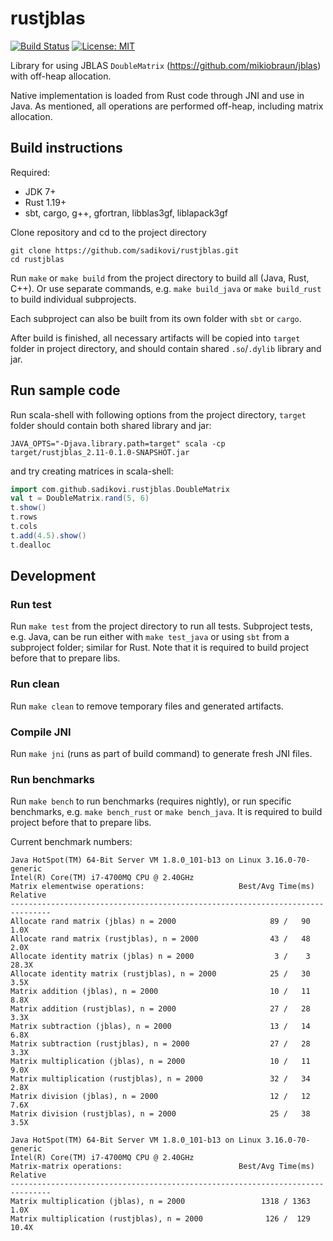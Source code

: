 # rustjblas

[![Build Status](https://travis-ci.org/sadikovi/rustjblas.svg?branch=master)](https://travis-ci.org/sadikovi/rustjblas)
[![License: MIT](https://img.shields.io/badge/License-MIT-blue.svg)](https://opensource.org/licenses/MIT)

Library for using JBLAS `DoubleMatrix` (https://github.com/mikiobraun/jblas) with off-heap
allocation.

Native implementation is loaded from Rust code through JNI and use in Java. As mentioned, all
operations are performed off-heap, including matrix allocation.

## Build instructions
Required:
- JDK 7+
- Rust 1.19+
- sbt, cargo, g++, gfortran, libblas3gf, liblapack3gf

Clone repository and cd to the project directory
```
git clone https://github.com/sadikovi/rustjblas.git
cd rustjblas
```

Run `make` or `make build` from the project directory to build all (Java, Rust, C++). Or use
separate commands, e.g. `make build_java` or `make build_rust` to build individual subprojects.

Each subproject can also be built from its own folder with `sbt` or `cargo`.

After build is finished, all necessary artifacts will be copied into `target` folder in project
directory, and should contain shared `.so`/`.dylib` library and jar.

## Run sample code
Run scala-shell with following options from the project directory, `target` folder should contain
both shared library and jar:
```
JAVA_OPTS="-Djava.library.path=target" scala -cp target/rustjblas_2.11-0.1.0-SNAPSHOT.jar
```

and try creating matrices in scala-shell:
```scala
import com.github.sadikovi.rustjblas.DoubleMatrix
val t = DoubleMatrix.rand(5, 6)
t.show()
t.rows
t.cols
t.add(4.5).show()
t.dealloc
```

## Development

### Run test
Run `make test` from the project directory to run all tests. Subproject tests, e.g. Java, can be run
either with `make test_java` or using `sbt` from a subproject folder; similar for Rust. Note that it
is required to build project before that to prepare libs.

### Run clean
Run `make clean` to remove temporary files and generated artifacts.

### Compile JNI
Run `make jni` (runs as part of build command) to generate fresh JNI files.

### Run benchmarks
Run `make bench` to run benchmarks (requires nightly), or run specific benchmarks, e.g.
`make bench_rust` or `make bench_java`. It is required to build project before that to prepare libs.

Current benchmark numbers:
```
Java HotSpot(TM) 64-Bit Server VM 1.8.0_101-b13 on Linux 3.16.0-70-generic
Intel(R) Core(TM) i7-4700MQ CPU @ 2.40GHz
Matrix elementwise operations:                     Best/Avg Time(ms)   Relative
-------------------------------------------------------------------------------
Allocate rand matrix (jblas) n = 2000                     89 /   90       1.0X
Allocate rand matrix (rustjblas), n = 2000                43 /   48       2.0X
Allocate identity matrix (jblas) n = 2000                  3 /    3      28.3X
Allocate identity matrix (rustjblas), n = 2000            25 /   30       3.5X
Matrix addition (jblas), n = 2000                         10 /   11       8.8X
Matrix addition (rustjblas), n = 2000                     27 /   28       3.3X
Matrix subtraction (jblas), n = 2000                      13 /   14       6.8X
Matrix subtraction (rustjblas), n = 2000                  27 /   28       3.3X
Matrix multiplication (jblas), n = 2000                   10 /   11       9.0X
Matrix multiplication (rustjblas), n = 2000               32 /   34       2.8X
Matrix division (jblas), n = 2000                         12 /   12       7.6X
Matrix division (rustjblas), n = 2000                     25 /   38       3.5X

Java HotSpot(TM) 64-Bit Server VM 1.8.0_101-b13 on Linux 3.16.0-70-generic
Intel(R) Core(TM) i7-4700MQ CPU @ 2.40GHz
Matrix-matrix operations:                          Best/Avg Time(ms)   Relative
-------------------------------------------------------------------------------
Matrix multiplication (jblas), n = 2000                 1318 / 1363       1.0X
Matrix multiplication (rustjblas), n = 2000              126 /  129      10.4X
```
